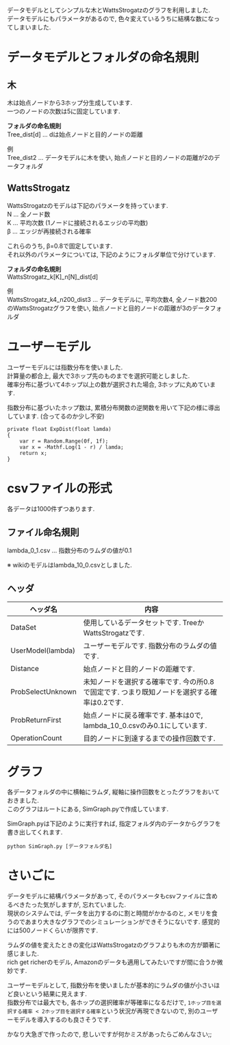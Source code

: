 データモデルとしてシンプルな木とWattsStrogatzのグラフを利用しました.  
データモデルにもパラメータがあるので, 色々変えているうちに結構な数になってしまいました.  

# データモデルとフォルダの命名規則
## 木
木は始点ノードから3ホップ分生成しています.  
一つのノードの次数は5に固定しています.  

**フォルダの命名規則**  
Tree_dist[d] ... dは始点ノードと目的ノードの距離  

例  
Tree_dist2 ... データモデルに木を使い, 始点ノードと目的ノードの距離が2のデータフォルダ

## WattsStrogatz
WattsStrogatzのモデルは下記のパラメータを持っています.  
N ... 全ノード数  
K ... 平均次数 (1ノードに接続されるエッジの平均数)  
β ... エッジが再接続される確率  

これらのうち, β=0.8で固定しています.  
それ以外のパラメータについては, 下記のようにフォルダ単位で分けています.  

**フォルダの命名規則**  
WattsStrogatz_k[K]_n[N]_dist[d]

例  
WattsStrogatz_k4_n200_dist3 
... データモデルに, 平均次数4, 全ノード数200のWattsStrogatzグラフを使い, 始点ノードと目的ノードの距離が3のデータフォルダ

# ユーザーモデル
ユーザーモデルには指数分布を使いました.  
計算量の都合上, 最大で3ホップ先のものまでを選択可能としました.  
確率分布に基づいて4ホップ以上の数が選択された場合, 3ホップに丸めています.  

指数分布に基づいたホップ数は, 累積分布関数の逆関数を用いて下記の様に導出しています.
(合ってるのか少し不安)

```
private float ExpDist(float lamda)
{
	var r = Random.Range(0f, 1f);
	var x = -Mathf.Log(1 - r) / lamda;
	return x;
}
```

# csvファイルの形式
各データは1000件ずつあります.  

## ファイル命名規則
lambda_0_1.csv ...  指数分布のラムダの値が0.1

※ wikiのモデルはlambda_10_0.csvとしました.  

## ヘッダ

| ヘッダ名 | 内容 |
| --- | --- |
|DataSet | 使用しているデータセットです. TreeかWattsStrogatzです.  |
|UserModel(lambda) | ユーザーモデルです. 指数分布のラムダの値です.  |
|Distance | 始点ノードと目的ノードの距離です.  |
|ProbSelectUnknown | 未知ノードを選択する確率です. 今の所0.8で固定です. つまり既知ノードを選択する確率は0.2です.  |
|ProbReturnFirst | 始点ノードに戻る確率です. 基本は0で, lambda_10_0.csvのみ0.1にしています.  |
|OperationCount | 目的ノードに到達するまでの操作回数です.  |

# グラフ
各データフォルダの中に横軸にラムダ, 縦軸に操作回数をとったグラフをおいておきました.  
このグラフはルートにある, SimGraph.pyで作成しています.  

SimGraph.pyは下記のように実行すれば, 指定フォルダ内のデータからグラフを書き出してくれます.  
```
python SimGraph.py [データフォルダ名]
```

# さいごに
データモデルに結構パラメータがあって, そのパラメータもcsvファイルに含めるべきたった気がしますが, 忘れていました.  
現状のシステムでは, データを出力するのに割と時間がかかるのと, メモリを食うのであまり大きなグラフでのシミュレーションができそうにないです.
感覚的には500ノードくらいが限界です.  

ラムダの値を変えたときの変化はWattsStrogatzのグラフよりも木の方が顕著に感じました.  
rich get richerのモデル, Amazonのデータも適用してみたいですが間に合うか微妙です.  

ユーザーモデルとして, 指数分布を使いましたが基本的にラムダの値が小さいほど良いという結果に見えます.  
指数分布では最大でも, 各ホップの選択確率が等確率になるだけで, `1ホップ目を選択する確率 < 2ホップ目を選択する確率`という状況が再現できないので, 
別のユーザーモデルを導入するのも良さそうです.  

かなり大急ぎで作ったので, 悲しいですが何かミスがあったらごめんなさい;;  
